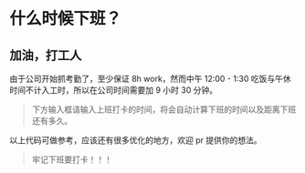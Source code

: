 # 什么时候下班？

<script setup>
import Demo from './demo.vue';
</script>

## 加油，打工人

由于公司开始抓考勤了，至少保证 8h work，然而中午 12:00 - 1:30 吃饭与午休时间不计入工时，所以在公司时间需要加 9 小时 30 分钟。

> 下方输入框请输入上班打卡的时间，将会自动计算下班的时间以及距离下班还有多久。

<!-- <DemoContainer pkg='tool/off-time' path='demo.vue'>
    <Demo/>
</DemoContainer> -->

以上代码可做参考，应该还有很多优化的地方，欢迎 pr 提供你的想法。


> 牢记下班要打卡！！！